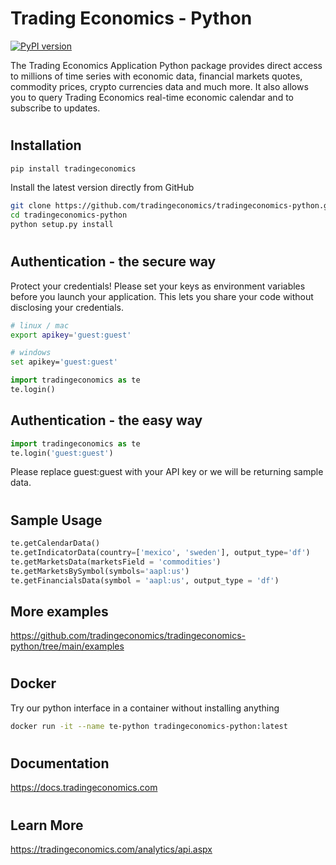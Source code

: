 
# Trading Economics - Python

[![PyPI version](https://img.shields.io/pypi/v/tradingeconomics.svg)](https://pypi.org/project/tradingeconomics/)

The Trading Economics Application Python package provides direct access to millions of time series with economic data, financial markets quotes, commodity prices, crypto currencies data and much more. It also allows you to query Trading Economics  real-time economic calendar and to subscribe to updates. 

#

## Installation


```bash
pip install tradingeconomics
```

Install the latest version directly from GitHub 

```bash
git clone https://github.com/tradingeconomics/tradingeconomics-python.git
cd tradingeconomics-python
python setup.py install
```

#

## Authentication - the secure way

Protect your credentials! Please set your keys as environment variables before you launch your application. This lets you share your code without disclosing your credentials.

```bash
# linux / mac 
export apikey='guest:guest'
```

```bash
# windows
set apikey='guest:guest'
```

```python
import tradingeconomics as te
te.login()
```

## Authentication - the easy way

```python
import tradingeconomics as te
te.login('guest:guest')
```
Please replace guest:guest with your API key or we will be returning sample data.

#

## Sample Usage

```python
te.getCalendarData()
te.getIndicatorData(country=['mexico', 'sweden'], output_type='df')
te.getMarketsData(marketsField = 'commodities')
te.getMarketsBySymbol(symbols='aapl:us')
te.getFinancialsData(symbol = 'aapl:us', output_type = 'df')
```

## More examples

https://github.com/tradingeconomics/tradingeconomics-python/tree/main/examples

#

## Docker

Try our python interface in a container without installing anything

```bash
docker run -it --name te-python tradingeconomics-python:latest
```
#

## Documentation

https://docs.tradingeconomics.com


#

## Learn More

https://tradingeconomics.com/analytics/api.aspx

